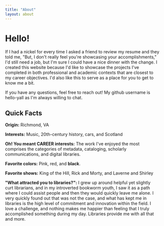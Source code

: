 ```yaml
---
title: "About"
layout: about
---
```

# Hello!
If I had a nickel for every time I asked a friend to review my resume and they told me, "But, I don't really feel you're showcasing your accomplishments," I'd still need a job, but I'm sure I could have a nice dinner with the change. I created this website because I'd like to showcase the projects I've completed in both professional and academic contexts that are closest to my career objectives. I'd also like this to serve as a place for you to get to know me a bit. 

If you have any questions, feel free to reach out! My github username is hello-yall as I'm always willing to chat.

## Quick Facts
**Origin:** Richmond, VA  

**Interests:** Music, 20th-century history, cars, and Scotland  

**Oh! You meant CAREER interests:** The work I've enjoyed the most comprises the categories of metadata, cataloging, scholarly communications, and digital libraries.  

**Favorite colors:** Pink, red, and **black**.  

**Favorite shows:** King of the Hill, Rick and Morty, and Laverne and Shirley  

**"What attracted you to libraries?":** I grew up around helpful yet slightly curt librarians, and in my introverted bookworm youth, I saw it as a path where I could assist people and then they would quickly leave me alone. I very quickly found out that was not the case, and what has kept me in libraries is the high level of commitment and innovation within the field. I love a challenge, and nothing makes me happier than feeling that I truly accomplished something during my day. Libraries provide me with all that and more.  
